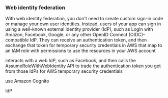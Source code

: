 ### Web identity federation

With web identity federation, you don't need to create custom sign-in code or manage your own user identities. Instead, users of your app can sign in using a well-known external identity provider (IdP), such as Login with Amazon, Facebook, Google, or any other OpenID Connect (OIDC)-compatible IdP. They can receive an authentication token, and then exchange that token for temporary security credentials in AWS that map to an IAM role with permissions to use the resources in your AWS account

interacts with a web IdP, such as Facebook, and then calls the AssumeRoleWithWebIdentity API to trade the authentication token you get from those IdPs for AWS temporary security credentials

use Amazon Cognito

IdP
